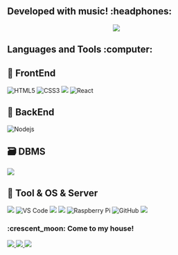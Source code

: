 <h2>
  Developed with music! :headphones:
</h2>

<p align="center">
  <a href="https://open.spotify.com/artist/2VEhCJcrJVAkHDTEMofdiM">
    <img src="https://andyruwruw.vercel.app/api/now-playing">
  </a>
</p>
<h2>
  Languages and Tools :computer:
</h2>

## 🎨 FrontEnd
![HTML5](https://img.shields.io/badge/-HTML5-E34F26?style=flat-square&logo=html5&logoColor=white)
![CSS3](https://img.shields.io/badge/-CSS3-1572B6?style=flat-square&logo=css3)
<img src="https://img.shields.io/badge/JavaScript-F7DF1E?style=flat-square&logo=JavaScript&logoColor=white"/></a>
![React](https://img.shields.io/badge/-React-000099?style=flat-square&logo=react)
## 🧠 BackEnd
![Nodejs](https://img.shields.io/badge/-Nodejs-333300?style=flat-square&logo=Node.js)
## 🗃️ DBMS
<img src="https://img.shields.io/badge/Oracle-C51A4A?style=flat-square&logo=Oracle&logoColor=white"/></a> 
<!-- ![MongoDB](https://img.shields.io/badge/-MongoDB-9999cc?style=flat-square&logo=mongodb) -->
## 🧰 Tool & OS & Server
<img src="https://img.shields.io/badge/Windows-0078D6?style=flat-square&logo=Windows&logoColor=white"/></a>
![VS Code](https://img.shields.io/badge/-VS%20Code-007ACC?style=flat-square&logo=visual-studio-code)
<img src="https://img.shields.io/badge/Linux-FCC624?style=flat-square&logo=Linux&logoColor=white"/></a>
<img src="https://img.shields.io/badge/Apache Tomcat-cc9999?style=flat-square&logo=ApacheTomcat&logoColor=white"/></a>
![Raspberry Pi](https://img.shields.io/badge/-Raspberry%20Pi-C51A4A?style=flat-square&logo=Raspberry-Pi)
![GitHub](https://img.shields.io/badge/-GitHub-181717?style=flat-square&logo=github)
<img src="https://img.shields.io/badge/Slack-4A154B?style=flat-square&logo=Slack&logoColor=white"/></a>

<h3>
  <span> :crescent_moon: Come to my house! </span>
</h3>
 <a href="http://2themoon.iptime.org/"> 
    <img src="https://img.shields.io/badge/2theMoon's Web Server-4285F4?style=flat-square&logo=GoogleChrome&logoColor=white"/> 
 </a>
 <a href="https://search.naver.com/search.naver?where=nexearch&sm=tab_etc&mra=bjky&pkid=1&os=18376878&qvt=0&query=2themoon"> 
    <img src="https://img.shields.io/badge/2theMoon's profile -03C75A?style=flat-square&logo=Naver&logoColor=white"/> 
 </a>
    <img src="https://img.shields.io/badge/dlaguddh1@gmail.com-EA4335?style=flat-square&logo=Gmail&logoColor=white"/>

